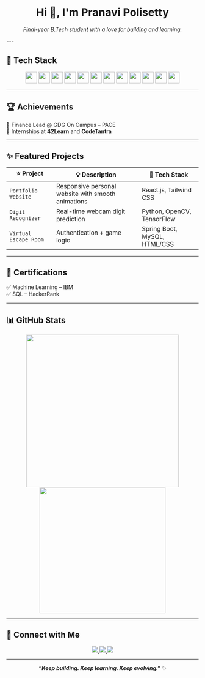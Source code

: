 <h1 align="center">Hi 👋, I'm Pranavi Polisetty</h1>
<p align="center">
  <em>Final-year B.Tech student with a love for building and learning.</em>
</p>
---

## 🎨 Tech Stack

<div align="center">
  <img src="https://img.shields.io/badge/Java-007396?style=for-the-badge&logo=java&logoColor=white" height="30"/>
  <img src="https://img.shields.io/badge/Spring%20Boot-6DB33F?style=for-the-badge&logo=spring-boot&logoColor=white" height="30"/>
  <img src="https://img.shields.io/badge/MySQL-00758F?style=for-the-badge&logo=mysql&logoColor=white" height="30"/>
  <img src="https://img.shields.io/badge/HTML5-E34F26?style=for-the-badge&logo=html5&logoColor=white" height="30"/>
  <img src="https://img.shields.io/badge/CSS3-1572B6?style=for-the-badge&logo=css3&logoColor=white" height="30"/>
  <img src="https://img.shields.io/badge/JavaScript-F7DF1E?style=for-the-badge&logo=javascript&logoColor=black" height="30"/>
  <img src="https://img.shields.io/badge/React.js-61DAFB?style=for-the-badge&logo=react&logoColor=black" height="30"/>
  <img src="https://img.shields.io/badge/TailwindCSS-38B2AC?style=for-the-badge&logo=tailwind-css&logoColor=white" height="30"/>
  <img src="https://img.shields.io/badge/Python-3776AB?style=for-the-badge&logo=python&logoColor=white" height="30"/>
  <img src="https://img.shields.io/badge/Power%20BI-F2C811?style=for-the-badge&logo=powerbi&logoColor=black" height="30"/>
  <img src="https://img.shields.io/badge/Git-F05032?style=for-the-badge&logo=git&logoColor=white" height="30"/>
  <img src="https://img.shields.io/badge/GitHub-181717?style=for-the-badge&logo=github&logoColor=white" height="30"/>
</div>

---

## 🏆 Achievements

💼 Finance Lead @ GDG On Campus – PACE  
🎯 Internships at **42Learn** and **CodeTantra**

---

## ✨ Featured Projects

| ⭐ Project                   | 💡 Description                                      | 🧰 Tech Stack                          |
|-----------------------------|-----------------------------------------------------|----------------------------------------|
| `Portfolio Website`         | Responsive personal website with smooth animations | React.js, Tailwind CSS                 |
| `Digit Recognizer`          | Real-time webcam digit prediction                  | Python, OpenCV, TensorFlow             |
| `Virtual Escape Room`       | Authentication + game logic                        | Spring Boot, MySQL, HTML/CSS           |

---

## 📜 Certifications

✅ Machine Learning – IBM  
✅ SQL – HackerRank  

---

## 📊 GitHub Stats

<p align="center">
  <img src="https://github-readme-stats.vercel.app/api?username=pranavi05&show_icons=true&theme=radical" width="400"/>
  <img src="https://github-readme-stats.vercel.app/api/top-langs/?username=pranavi05&layout=compact&theme=radical" width="330"/>
</p>

---

## 🔗 Connect with Me

<p align="center">
  <a href="https://www.linkedin.com/in/pranavi-polisetty-386043276/" target="_blank">
    <img src="https://img.shields.io/badge/LinkedIn-0077B5?style=for-the-badge&logo=linkedin&logoColor=white"/>
  </a>
  <a href="mailto:pranavipolisetty@gmail.com">
    <img src="https://img.shields.io/badge/Gmail-EA4335?style=for-the-badge&logo=gmail&logoColor=white"/>
  </a>
  <a href="https://github.com/pranavi05">
    <img src="https://img.shields.io/badge/GitHub-100000?style=for-the-badge&logo=github&logoColor=white"/>
  </a>
</p>

---

<p align="center"><b><i>“Keep building. Keep learning. Keep evolving.”</i></b> ✨</p>
